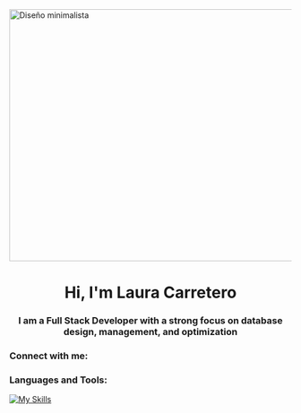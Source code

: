 <img src="https://i.pinimg.com/originals/dd/c0/13/ddc013635f19439384eca06eb076e0e4.gif" alt="Diseño minimalista" width="1000" height="450">
<h1 align="center">Hi, I'm Laura Carretero</h1>
<h3 align="center">I am a Full Stack Developer with a strong focus on database design, management, and optimization</h3>

<h3 align="left">Connect with me:</h3>

<p align="left">
</p>

<h3 align="left">Languages and Tools:</h3>
<a href="https://skillicons.dev"><img src="https://skillicons.dev/icons?i=angular,react,html,css,javascript,nestjs,mongodb,mysql,flutter,dart,python,java&theme=dark&perline=15" alt="My Skills" /></a>
